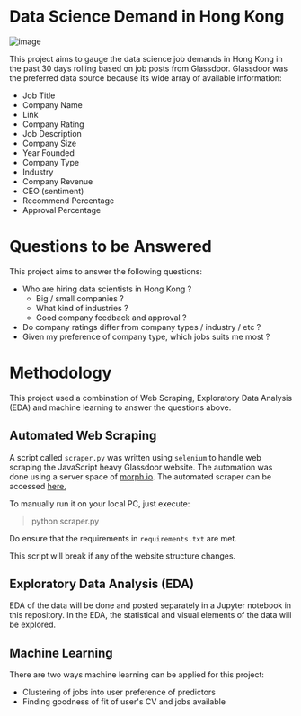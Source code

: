 # Data Science Demand in Hong Kong

![image](https://github.com/jasonchanhku/DataScienceDemand/blob/master/images/glassdoor.png)

This project aims to gauge the data science job demands in Hong Kong
in the past 30 days rolling based on job posts from Glassdoor. Glassdoor was 
the preferred data source because its wide array of available information:

* Job Title
* Company Name
* Link
* Company Rating
* Job Description
* Company Size
* Year Founded
* Company Type
* Industry
* Company Revenue
* CEO (sentiment)
* Recommend Percentage
* Approval Percentage

# Questions to be Answered

This project aims to answer the following questions:
* Who are hiring data scientists in Hong Kong ?
    * Big / small companies ?
    * What kind of industries ?
    * Good company feedback and approval ?
* Do company ratings differ from company types / industry / etc ?
* Given my preference of company type, which jobs suits me most ?


# Methodology
This project used a combination of Web Scraping, Exploratory Data Analysis (EDA)
and machine learning to answer the questions above.

## Automated Web Scraping
A script called `scraper.py` was written using `selenium` to handle web scraping the JavaScript heavy Glassdoor
website. The automation was done using a server space of [morph.io](www.morph.io). The automated scraper can be accessed
[here.](https://morph.io/jasonchanhku/DataScienceDemandScraper)

To manually run it on your local PC, just execute:

> python scraper.py

Do ensure that the requirements in `requirements.txt` are met.

This script will break if any of the website structure changes.

## Exploratory Data Analysis (EDA)

EDA of the data will be done and posted separately in a Jupyter notebook in this repository. In the EDA, the statistical
and visual elements of the data will be explored.

## Machine Learning

There are two ways machine learning can be applied for this project:

* Clustering of jobs into user preference of predictors
* Finding goodness of fit of user's CV and jobs available